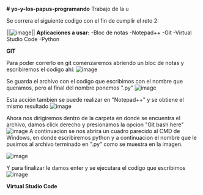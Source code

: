 **# yo-y-los-papus-programando**
Trabajo de la u

Se correra el siguiente codigo con el fin de cumplir el reto 2:

||![image](https://user-images.githubusercontent.com/124613814/218352663-9b96a455-af87-4c99-b41a-e9fb62365fce.png)||
**Aplicaciones a usar:**
-Bloc de notas
-Notepad++
-Git
-Virtual Studio Code
-Python

**GIT**

Para poder correrlo en git comenzaremos abriendo un bloc de notas y escribiremos el codigo ahí:
![image](https://user-images.githubusercontent.com/124613814/218352799-3234f3d2-9031-4d7a-a72f-24a832a86621.png)

Se guarda el archivo con el codigo que escribimos con el nombre que queramos, pero al final del nombre ponemos ".py"
![image](https://user-images.githubusercontent.com/124613814/218353120-4e55be93-35de-45ca-bf86-c263edeed300.png)

Esta acción tambien se puede realizar en "Notepad++" y se obtiene el mismo resultado
![image](https://user-images.githubusercontent.com/124613814/218353203-f2d81086-cb00-45c9-bbd5-3c9a561f05bc.png)

Ahora nos dirigiremos dentro de la carpeta en donde se encuentra el archivo, damos click derecho y presionamos la opcion "Git bash here"
![image](https://user-images.githubusercontent.com/124613814/218353395-d0c2bfff-777c-4ad9-ab2c-11a0581fcfb6.png)
A continuacion se nos abrira un cuadro parecido al CMD de Windows, en donde escribiremos python y a continuacion el nombre que le pusimos al archivo terminado en ".py" como se muestra en la imagen.

![image](https://user-images.githubusercontent.com/124613814/218354473-4b944ad8-8b9f-4b1f-b07a-2b5bc30a6bcd.png)

Y para finalizar le damos enter y se ejecutara el codigo que escribimos
![image](https://user-images.githubusercontent.com/124613814/218354535-d5f7acc8-9f56-4580-a3b0-c618b7c6d5cf.png)

**Virtual Studio Code**

